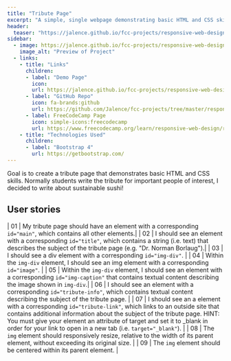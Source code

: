 ```yaml
---
title: "Tribute Page"
excerpt: "A simple, single webpage demonstrating basic HTML and CSS skills"
header:
  teaser: "https://jalence.github.io/fcc-projects/responsive-web-design/01-tribute-page/teaser.jpg"
sidebar:
  - image: https://jalence.github.io/fcc-projects/responsive-web-design/01-tribute-page/teaser.jpg
    image_alt: "Preview of Project"
  - links:
    - title: "Links"
      children:
      - label: "Demo Page"
        icon: 
        url: https://jalence.github.io/fcc-projects/responsive-web-design/01-tribute-page
      - label: "GitHub Repo"
        icon: fa-brands:github
        url: https://github.com/Jalence/fcc-projects/tree/master/responsive-web-design/01-tribute-page
      - label: FreeCodeCamp Page
        icon: simple-icons:freecodecamp
        url: https://www.freecodecamp.org/learn/responsive-web-design/responsive-web-design-projects/01-build-a-tribute-page
    - title: "Technologies Used"
      children:
      - label: "Bootstrap 4"
        url: https://getbootstrap.com/
---
```


Goal is to create a tribute page that demonstrates basic HTML and CSS skills. Normally students write the tribute for important people of interest, I decided to write about sustainable sushi!  

## User stories
<!-- User stories are short, simple descriptions of a feature/requirement told from the perspective of the user or client. 
For FreeCodeCamp, these are also used as tests to determine if the project satisfies the requirements of the assignment.
-->

| 01 | My tribute page should have an element with a corresponding `id="main"`, which contains all other elements.|
| 02 | I should see an element with a corresponding `id="title"`, which contains a string (i.e. text) that describes the subject of the tribute page (e.g. "Dr. Norman Borlaug").|
| 03 | I should see a div element with a corresponding `id="img-div"`. |
| 04 | Within the `img-div` element, I should see an img element with a corresponding `id="image"`. |
| 05 | Within the `img-div` element, I should see an element with a corresponding `id="img-caption"` that contains textual content describing the image shown in `img-div`.|
| 06 | I should see an element with a corresponding `id="tribute-info"`, which contains textual content describing the subject of the tribute page. |
| 07 | I should see an a element with a corresponding `id="tribute-link"`, which links to an outside site that contains additional information about the subject of the tribute page. HINT: You must give your element an attribute of target and set it to _blank in order for your link to open in a new tab (i.e. `target="_blank"`). |
| 08 | The `img` element should responsively resize, relative to the width of its parent element, without exceeding its original size. |
| 09 | The `img` element should be centered within its parent element. |
